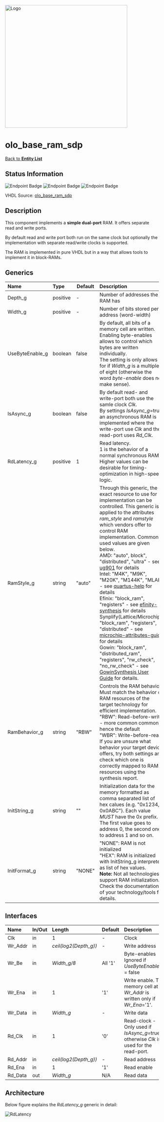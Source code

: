 <img src="../Logo.png" alt="Logo" width="400">

# olo_base_ram_sdp

[Back to **Entity List**](../EntityList.md)

## Status Information

![Endpoint Badge](https://img.shields.io/endpoint?url=https://storage.googleapis.com/open-logic-badges/coverage/olo_base_ram_sdp.json?cacheSeconds=0)
![Endpoint Badge](https://img.shields.io/endpoint?url=https://storage.googleapis.com/open-logic-badges/branches/olo_base_ram_sdp.json?cacheSeconds=0)
![Endpoint Badge](https://img.shields.io/endpoint?url=https://storage.googleapis.com/open-logic-badges/issues/olo_base_ram_sdp.json?cacheSeconds=0)

VHDL Source: [olo_base_ram_sdp](../../src/base/vhdl/olo_base_ram_sdp.vhd)

## Description

This component implements a **simple dual-port** RAM. It offers separate read and write ports.

By default read and write port both run on the same clock but optionally the implementation with separate read/write
clocks is supported.

The RAM is implemented in pure VHDL but in a way that allows tools to implement it in block-RAMs.

## Generics

| Name            | Type     | Default | Description                                                  |
| :-------------- | :------- | ------- | :----------------------------------------------------------- |
| Depth_g         | positive | -       | Number of addresses the RAM has                              |
| Width_g         | positive | -       | Number of bits stored per address (word-width)               |
| UseByteEnable_g | boolean  | false   | By default, all bits of a memory cell are written. Enabling byte-enables allows to control which bytes are written individually. <br>The setting is only allows for if _Width_g_ is a multiple of eight (otherwise the word _byte-enable_ does not make sense). |
| IsAsync_g       | boolean  | false   | By default read- and write-port both use the samle clock _Clk_. <br>By settings _IsAsync_g_=true, an asynchronous RAM is implemented where the write-port use _Clk_ and the read-port uses _Rd_Clk_. |
| RdLatency_g     | positive | 1       | Read latency. <br>1 is the behavior of a normal synchronous RAM<br>Higher values can be desirable for timing-optimization in high-speed logic. |
| RamStyle_g      | string   | "auto"  | Through this generic, the exact resource to use for implementation can be controlled. This generic is applied to the attributes _ram_style_ and _ramstyle_ which vendors offer to control RAM implementation. Commonly used values are given below.<br>AMD: "auto", block", "distributed", "ultra" - see [ug901](https://docs.amd.com/r/en-US/ug901-vivado-synthesis/RAM_STYLE?tocId=EWhb59DDWEWsMr4arnAICw) for details<br>Intel: "M4K", "M9K", "M20K", "M144K", "MLAB" - see [quartus-help](https://www.intel.com/content/www/us/en/programmable/quartushelp/17.0/hdl/vhdl/vhdl_file_dir_ram.htm) for details<br />Efinix: "block_ram", "registers" - see [efinity-synthesis](https://www.efinixinc.com/docs/efinity-synthesis-v3.9.pdf) for details<br />Synplify(Lattice/Microchip): "block_ram", "registers", "distributed" - see [microchip-attributes-guide](https://ww1.microchip.com/downloads/aemdocuments/documents/fpga/ProductDocuments/ReleaseNotes/microsemi_p201903asp1_attribute_reference.pdf) for details<br />Gowin: "block_ram", "distributed_ram", "registers", "rw_check", "no_rw_check" - see [GowinSynthesis User Guide](https://cdn.gowinsemi.com.cn/SUG550E.pdf) for details. |
| RamBehavior_g   | string   | "RBW"   | Controls the RAM behavior. Must match the behavior of RAM resources of the target technology for efficient implementation.<br>"RBW": Read-before-write - more common common, hence the default <br>"WBR": Write-before-read<br>If you are unsure what behavior your target device offers, try both settings and check which one is correctly mapped to RAM resources using the synthesis report. |
| InitString_g    | string   | ""      | Initialization data for the memory formatted as comma separated list of hex calues (e.g. "0x1234, 0x0ABC"). Each value _MUST_ have the 0x prefix.<br />The first value goes to address 0, the second one to address 1 and so on. |
| InitFormat_g    | string   | "NONE"  | "NONE": RAM is not initialized<br />"HEX": RAM is initialized with InitString_g interpreted as list of hex values.<br />**Note:** Not all technologies support RAM initialization. Check the documentation of your technology/tools for details. |

## Interfaces

| Name    | In/Out | Length                | Default | Description                                                  |
| :------ | :----- | :-------------------- | ------- | :----------------------------------------------------------- |
| Clk     | in     | 1                     | -       | Clock                                                        |
| Wr_Addr | in     | _ceil(log2(Depth_g))_ | -       | Write address                                                |
| Wr_Be   | in     | _Width_g/8_           | All '1' | Byte-enables<br>Ignored if _UseByteEnable_g_ = false         |
| Wr_Ena  | in     | 1                     | '1'     | Write enable. The memory cell at _Wr_Addr_ is written only if _Wr_Ena_='1'. |
| Wr_Data | in     | _Width_g_             | -       | Write data                                                   |
| Rd_Clk  | in     | 1                     | '0'     | Read-clock - Only used if _IsAsync_g_=true, otherwise _Clk_ is used for the read-port. |
| Rd_Addr | in     | _ceil(log2(Depth_g))_ | -       | Read address                                                 |
| Rd_Ena  | in     | 1                     | '1'     | Read enable                                                  |
| Rd_Data | out    | _Width_g_             | N/A     | Read data                                                    |

## Architecture

Below figure explains the _RdLatency_g_ generic in detail:

![RdLatency](./ram/RdLatency_SDP.png)
